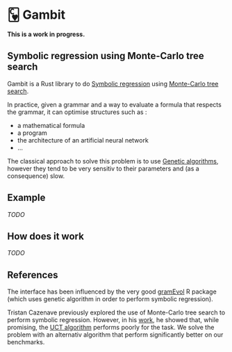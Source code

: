 # 🂼 Gambit

**This is a work in progress.**

## Symbolic regression using Monte-Carlo tree search

Gambit is a Rust library to do [Symbolic regression](https://en.wikipedia.org/wiki/Symbolic_regression) using [Monte-Carlo tree search](http://mcts.ai/about/).

In practice, given a grammar and a way to evaluate a formula that respects the grammar, it can optimise structures such as :

- a mathematical formula
- a program
- the architecture of an artificial neural network
- ...

The classical approach to solve this problem is to use [Genetic algorithms](https://en.wikipedia.org/wiki/Genetic_algorithm), however they tend to be very sensitiv to their parameters and (as a consequence) slow.

## Example

*TODO*

## How does it work

*TODO*

## References

The interface has been influenced by the very good [gramEvol](https://github.com/fnoorian/gramEvol) R package (which uses genetic algorithm in order to perform symbolic regression).

Tristan Cazenave previously explored the use of Monte-Carlo tree search to perform symbolic regression.
However, in his [work](https://www.lamsade.dauphine.fr/~cazenave/papers/MCExpression.pdf), he showed that, while promising, the [UCT algorithm](http://mcts.ai/about/) performs poorly for the task.
We solve the problem with an alternativ algorithm that perform significantly better on our benchmarks.

